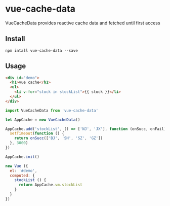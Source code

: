 # vue-cache-data
VueCacheData provides reactive cache data and fetched until first access

## Install
`npm intall vue-cache-data --save`

## Usage
```html
<div id="demo">
  <h1>vue cache</h1>
  <ul>
    <li v-for="stock in stockList">{{ stock }}</li>
  </ul>
</div>
```
```javascript
import VueCacheData from 'vue-cache-data'

let AppCache = new VueCacheData()

AppCache.add('stockList', () => ['NJ', 'JX'], function (onSucc, onFail) {
  setTimeout(function () {
    return onSucc(['BJ', 'SH', 'SZ', 'GZ'])
  }, 3000)
})

AppCache.init()

new Vue ({
  el: '#demo',
  computed: {
    stockList () {
      return AppCache.vm.stockList
    }
  }
})
```
